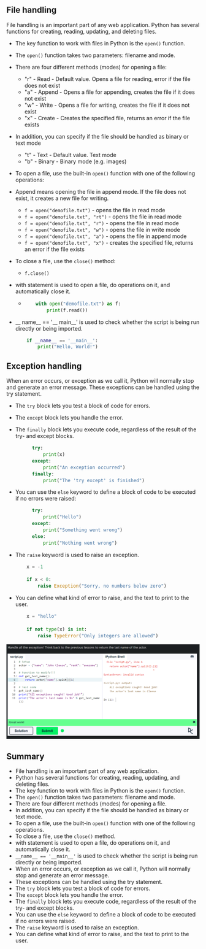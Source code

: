 ## **File handling**

File handling is an important part of any web application. Python has several functions for creating, reading, updating, and deleting files.

- The key function to work with files in Python is the `open()` function.
- The `open()` function takes two parameters: filename and mode.
- There are four different methods (modes) for opening a file:
  - "r" - Read - Default value. Opens a file for reading, error if the file does not exist
  - "a" - Append - Opens a file for appending, creates the file if it does not exist
  - "w" - Write - Opens a file for writing, creates the file if it does not exist
  - "x" - Create - Creates the specified file, returns an error if the file exists
- In addition, you can specify if the file should be handled as binary or text mode
  - "t" - Text - Default value. Text mode
  - "b" - Binary - Binary mode (e.g. images)
- To open a file, use the built-in `open()` function with one of the following operations:
- Append means opening the file in append mode. If the file does not exist, it creates a new file for writing.

  - `f = open("demofile.txt")` - opens the file in read mode
  - `f = open("demofile.txt", "rt")` - opens the file in read mode
  - `f = open("demofile.txt", "r")` - opens the file in read mode
  - `f = open("demofile.txt", "w")` - opens the file in write mode
  - `f = open("demofile.txt", "a")` - opens the file in append mode
  - `f = open("demofile.txt", "x")` - creates the specified file, returns an error if the file exists
- To close a file, use the `close()` method:

  - `f.close()`

- with statement is used to open a file, do operations on it, and automatically close it.

  - ```python
        with open("demofile.txt") as f:
            print(f.read())
      ```

- __ name__ == '__ main__' is used to check whether the script is being run directly or being imported.

    ```python
        if __name__ == '__main__':
            print("Hello, World!")
    ```

## **Exception handling**
  
  When an error occurs, or exception as we call it, Python will normally stop and generate an error message. These exceptions can be handled using the try statement.
- The `try` block lets you test a block of code for errors.
- The `except` block lets you handle the error.
- The `finally` block lets you execute code, regardless of the result of the try- and except blocks.

  ```python
        try:
            print(x)
        except:
            print("An exception occurred")
        finally:
            print("The 'try except' is finished")
  ```

- You can use the `else` keyword to define a block of code to be executed if no errors were raised:
  
    ```python
          try:
              print("Hello")
          except:
              print("Something went wrong")
          else:
              print("Nothing went wrong")
    ```

- The `raise` keyword is used to raise an exception.

    ```python
        x = -1

        if x < 0:
            raise Exception("Sorry, no numbers below zero")
    ```

- You can define what kind of error to raise, and the text to print to the user.

    ```python
        x = "hello"

        if not type(x) is int:
            raise TypeError("Only integers are allowed")
    ```

![Exercise - 12 - Exception](image.png)

## **Summary**

- File handling is an important part of any web application.
- Python has several functions for creating, reading, updating, and deleting files.
- The key function to work with files in Python is the `open()` function.
- The `open()` function takes two parameters: filename and mode.
- There are four different methods (modes) for opening a file.
- In addition, you can specify if the file should be handled as binary or text mode.
- To open a file, use the built-in `open()` function with one of the following operations.
- To close a file, use the `close()` method.
- with statement is used to open a file, do operations on it, and automatically close it.
- `__name__ == '__main__'` is used to check whether the script is being run directly or being imported.
- When an error occurs, or exception as we call it, Python will normally stop and generate an error message.
- These exceptions can be handled using the try statement.
- The `try` block lets you test a block of code for errors.
- The `except` block lets you handle the error.
- The `finally` block lets you execute code, regardless of the result of the try- and except blocks.
- You can use the `else` keyword to define a block of code to be executed if no errors were raised.
- The `raise` keyword is used to raise an exception.
- You can define what kind of error to raise, and the text to print to the user.
